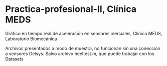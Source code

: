 # Practica-profesional-II, Clínica MEDS
Gráfico en tiempo real de aceleración en sensores inerciales, Clínica MEDS, Laboratorio Biomecánica

Archivos presentados a modo de muestra, no funcionan sin una conección a sensores Delsys. Salvo archivo heeltest.m, que puede trabajar con los Datasets
